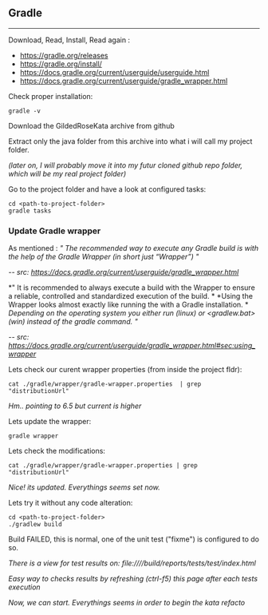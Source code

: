 
## Gradle ##
------------
Download, Read, Install, Read again : 

*  https://gradle.org/releases
*  https://gradle.org/install/
*  https://docs.gradle.org/current/userguide/userguide.html
*  https://docs.gradle.org/current/userguide/gradle_wrapper.html

Check proper installation:
```
gradle -v
```

Download the GildedRoseKata archive from github 

Extract only the java folder from this archive into what i will call my project folder.

*(later on, I will probably move it into my futur cloned github repo folder, which will be my real project folder)*

Go to the project folder and have a look at configured tasks:
```
cd <path-to-project-folder>
gradle tasks
```

### Update Gradle wrapper ###

As mentioned : *" The recommended way to execute any Gradle build is with the help of the Gradle Wrapper (in short just “Wrapper”) "*

*-- src: https://docs.gradle.org/current/userguide/gradle_wrapper.html*

*" It is recommended to always execute a build with the Wrapper to ensure a reliable, controlled and standardized execution of the build. *
*Using the Wrapper looks almost exactly like running the <build> with a Gradle installation. *
*Depending on the operating system you either run <gradlew> (linux) or <gradlew.bat> (win) instead of the gradle command. "*

*-- src: https://docs.gradle.org/current/userguide/gradle_wrapper.html#sec:using_wrapper*

Lets check our curent wrapper properties (from inside the project fldr):
```
cat ./gradle/wrapper/gradle-wrapper.properties  | grep "distributionUrl"
```

*Hm.. pointing to 6.5 but current is higher*

Lets update the wrapper:
```
gradle wrapper
```

Lets check the modifications:
```
cat ./gradle/wrapper/gradle-wrapper.properties | grep "distributionUrl"
```

*Nice! its updated. Everythings seems set now.*

Lets try it without any code alteration:
```
cd <path-to-project-folder>
./gradlew build
```

Build FAILED, this is normal, one of the unit test ("fixme") is configured to do so.

*There is a view for test results on: file:///<path-to-project-folder>/build/reports/tests/test/index.html*

*Easy way to checks results by refreshing (ctrl-f5) this page after each tests execution*

*Now, we can start. Everythings seems in order to begin the kata refacto*